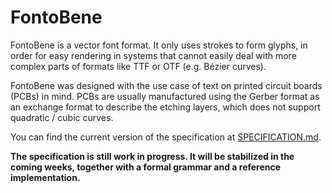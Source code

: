 # FontoBene

FontoBene is a vector font format. It only uses strokes to form glyphs, in
order for easy rendering in systems that cannot easily deal with more complex
parts of formats like TTF or OTF (e.g. Bézier curves).

FontoBene was designed with the use case of text on printed circuit boards
(PCBs) in mind. PCBs are usually manufactured using the Gerber format as an
exchange format to describe the etching layers, which does not support
quadratic / cubic curves.

You can find the current version of the specification at
[SPECIFICATION.md](SPECIFICATION.md).

**The specification is still work in progress. It will be stabilized in the
coming weeks, together with a formal grammar and a reference implementation.**
